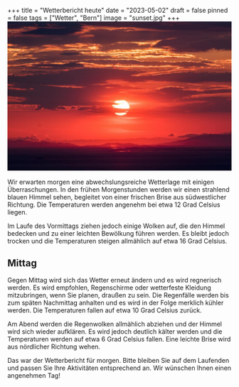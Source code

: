 +++
title = "Wetterbericht heute"
date = "2023-05-02"
draft = false
pinned = false
tags = ["Wetter", "Bern"]
image = "sunset.jpg"
+++
![](sunset.jpg)

Wir erwarten morgen eine abwechslungsreiche Wetterlage mit einigen Überraschungen. In den frühen Morgenstunden werden wir einen strahlend blauen Himmel sehen, begleitet von einer frischen Brise aus südwestlicher Richtung. Die Temperaturen werden angenehm bei etwa 12 Grad Celsius liegen.

Im Laufe des Vormittags ziehen jedoch einige Wolken auf, die den Himmel bedecken und zu einer leichten Bewölkung führen werden. Es bleibt jedoch trocken und die Temperaturen steigen allmählich auf etwa 16 Grad Celsius.

## Mittag

Gegen Mittag wird sich das Wetter erneut ändern und es wird regnerisch werden. Es wird empfohlen, Regenschirme oder wetterfeste Kleidung mitzubringen, wenn Sie planen, draußen zu sein. Die Regenfälle werden bis zum späten Nachmittag anhalten und es wird in der Folge merklich kühler werden. Die Temperaturen fallen auf etwa 10 Grad Celsius zurück.

Am Abend werden die Regenwolken allmählich abziehen und der Himmel wird sich wieder aufklären. Es wird jedoch deutlich kälter werden und die Temperaturen werden auf etwa 6 Grad Celsius fallen. Eine leichte Brise wird aus nördlicher Richtung wehen.

Das war der Wetterbericht für morgen. Bitte bleiben Sie auf dem Laufenden und passen Sie Ihre Aktivitäten entsprechend an. Wir wünschen Ihnen einen angenehmen Tag!